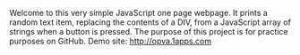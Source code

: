 Welcome to this very simple JavaScript one page webpage. It prints a random text item, replacing the contents of a DIV, from a JavaScript array of strings when a button is pressed.  The purpose of this project is for practice purposes on GitHub.  Demo site: http://opva.1apps.com
